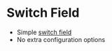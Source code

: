 # Switch Field

- Simple [switch field](https://getbootstrap.com/docs/5.2/forms/checks-radios/#switches)
- No extra configuration options